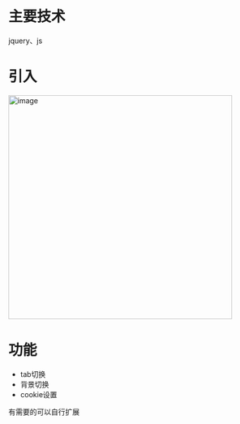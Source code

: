 # 主要技术
jquery、js

# 引入

<img width="441" alt="image" src="https://user-images.githubusercontent.com/32050955/187333377-733e2fab-9024-4b3e-8c96-5346e2cb658d.png">

# 功能
  + tab切换
  + 背景切换
  + cookie设置

有需要的可以自行扩展
  
  
 
